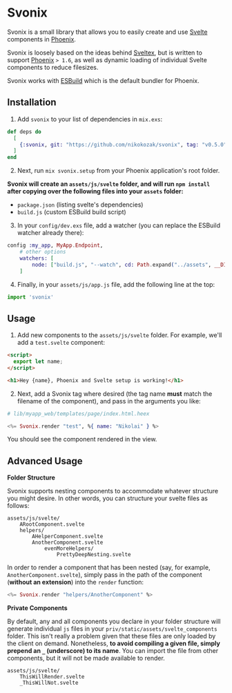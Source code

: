 # Svonix

Svonix is a small library that allows you to easily create and use [Svelte](https://svelte.dev/) components in [Phoenix](https://www.phoenixframework.org/).

Svonix is loosely based on the ideas behind [Sveltex](https://github.com/virkillz/sveltex), but is written to support [Phoenix](https://www.phoenixframework.org/) `> 1.6`, as well as dynamic loading of individual Svelte components to reduce filesizes.

Svonix works with [ESBuild](https://esbuild.github.io/) which is the default bundler for Phoenix.

## Installation

1. Add `svonix` to your list of dependencies in `mix.exs`:

```elixir
def deps do
  [
    {:svonix, git: "https://github.com/nikokozak/svonix", tag: "v0.5.0"}
  ]
end
```

2. Next, run `mix svonix.setup` from your Phoenix application's root folder. 

**Svonix will create an `assets/js/svelte` folder, and will run `npm install` after copying over the following files into your `assets` folder:**
- `package.json` (listing svelte's dependencies)
- `build.js` (custom ESBuild build script)

3. In your `config/dev.exs` file, add a watcher (you can replace the ESBuild watcher already there):

```elixir
config :my_app, MyApp.Endpoint,
    # other options
    watchers: [
        node: ["build.js", "--watch", cd: Path.expand("../assets", __DIR__)]
    ]


```

4. Finally, in your `assets/js/app.js` file, add the following line at the top:

```javascript
import 'svonix'
```

## Usage

1. Add new components to the `assets/js/svelte` folder. For example, we'll add a `test.svelte` component:
```html
<script>
  export let name;
</script>

<h1>Hey {name}, Phoenix and Svelte setup is working!</h1>
```

2. Next, add a Svonix tag where desired (the tag name **must** match the filename of the component), and pass in the arguments you like:
```elixir
# lib/myapp_web/templates/page/index.html.heex

<%= Svonix.render "test", %{ name: "Nikolai" } %>
```

You should see the component rendered in the view.

## Advanced Usage

**Folder Structure**

Svonix supports nesting components to accommodate whatever structure you might desire. In other words, you can structure your svelte files as follows:

```
assets/js/svelte/
    ARootComponent.svelte
    helpers/
        AHelperComponent.svelte
        AnotherComponent.svelte
            evenMoreHelpers/
                PrettyDeepNesting.svelte
```

In order to render a component that has been nested (say, for example, `AnotherComponent.svelte`), simply pass in the path of the component (**without an extension**) into the `render` function:

```Elixir
<%= Svonix.render "helpers/AnotherComponent" %>
```

**Private Components**

By default, any and all components you declare in your folder structure will generate individual `js` files in your `priv/static/assets/svelte_components` folder. This isn't really a problem given that these files are only loaded by the client on demand. Nonetheless, **to avoid compiling a given file, simply prepend an `_` (underscore) to its name**. You can import the file from other components, but it will not be made available to render.

```
assets/js/svelte/
    ThisWillRender.svelte
    _ThisWillNot.svelte
```
